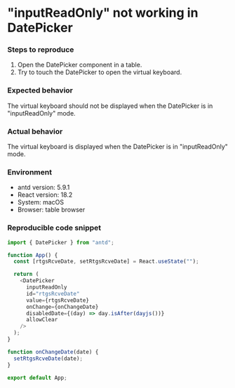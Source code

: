 # "inputReadOnly" not working in DatePicker

### Steps to reproduce

1. Open the DatePicker component in a table.
2. Try to touch the DatePicker to open the virtual keyboard.

### Expected behavior

The virtual keyboard should not be displayed when the DatePicker is in "inputReadOnly" mode.

### Actual behavior

The virtual keyboard is displayed when the DatePicker is in "inputReadOnly" mode.

### Environment

- antd version: 5.9.1
- React version: 18.2
- System: macOS
- Browser: table browser

### Reproducible code snippet

```javascript
import { DatePicker } from "antd";

function App() {
  const [rtgsRcveDate, setRtgsRcveDate] = React.useState("");

  return (
    <DatePicker
      inputReadOnly
      id="rtgsRcveDate"
      value={rtgsRcveDate}
      onChange={onChangeDate}
      disabledDate={(day) => day.isAfter(dayjs())}
      allowClear
    />
  );
}

function onChangeDate(date) {
  setRtgsRcveDate(date);
}

export default App;
```
